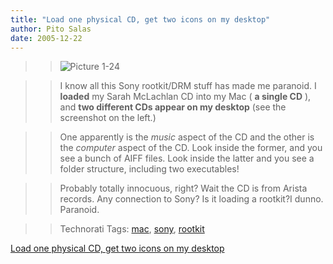 ```yaml
---
title: "Load one physical CD, get two icons on my desktop"
author: Pito Salas
date: 2005-12-22
---
```



>>

>> ![Picture
1-24](https://i0.wp.com/s3.media.squarespace.com/production/1075723/12829350/weblogs/images/Picture%25201-24.png?resize=114%2C209)

>>

>> I know all this Sony rootkit/DRM stuff has made me paranoid. I **loaded**
my Sarah McLachlan CD into my Mac ( **a single CD** ), and **two different CDs
appear on my desktop** (see the screenshot on the left.)

>>

>> One apparently is the _music_ aspect of the CD and the other is the
_computer_ aspect of the CD. Look inside the former, and you see a bunch of
AIFF files. Look inside the latter and you see a folder structure, including
two executables!

>>

>> Probably totally innocuous, right? Wait the CD is from Arista records. Any
connection to Sony? Is it loading a rootkit?I dunno. Paranoid.

>>

>> Technorati Tags: [mac](<http://www.technorati.com/tag/mac>),
[sony](<http://www.technorati.com/tag/sony>),
[rootkit](<http://www.technorati.com/tag/rootkit>)


[Load one physical CD, get two icons on my desktop](None)
